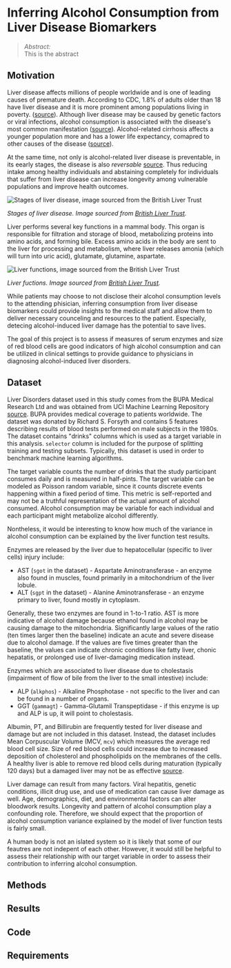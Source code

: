 # Inferring Alcohol Consumption from Liver Disease Biomarkers

> *Abstract:*  
> This is the abstract

## Motivation

Liver disease affects millions of people worldwide and is one of leading causes of premature death. According to CDC, 1.8% of adults older than 18 have liver disease and it is more prominent among populations living in poverty. ([source](https://ftp.cdc.gov/pub/Health_Statistics/NCHS/NHIS/SHS/2018_SHS_Table_A-4.pdf)). Although liver disease may be caused by genetic factors or viral infections, alcohol consumption is associated with the disease's most common manifestation ([source](https://pmc.ncbi.nlm.nih.gov/articles/PMC9599689/)). Alcohol-related cirrhosis affects a younger population more and has a lower life expectancy, comapred to other causes of the disease ([source](https://pubmed.ncbi.nlm.nih.gov/7648984/)). 

At the same time, not only is alcohol-related liver disease is preventable, in its eearly stages, the disease is also *reversable* [source](https://britishlivertrust.org.uk/information-and-support/liver-health-2/stages-of-liver-disease/). Thus reducing intake among healthy individuals and abstaining completely for individuals that suffer from liver disease can increase longevity among vulnerable populations and improve health outcomes. 

![Stages of liver disease, image sourced from the British Liver Trust](https://17xpvwx1p0y4h.cdn.shift8web.com/wp-content/uploads/stages-of-liver-disease-for-cirrhosis.png)

*Stages of liver disease. Image sourced from [British Liver Trust](https://britishlivertrust.org.uk/information-and-support/liver-health-2/stages-of-liver-disease/).*

Liver performs several key functions in a mammal body. This organ is responsible for filtration and storage of blood, metabolizing proteins into amino acids, and forming bile. Excess amino acids in the body are sent to the liver for processing and metabolism, where liver releases amonia (which will turn into uric acid), glutamate, glutamine, aspartate. 

![Liver functions, image sourced from the British Liver Trust](https://britishlivertrust.org.uk/wp-content/uploads/AdobeStock_94365261-Converted-1024x951.png)

*Liver fuctions. Image sourced from [British Liver Trust](https://britishlivertrust.org.uk/information-and-support/liver-health-2/stages-of-liver-disease/).*

While patients may choose to not disclose their alcohol consumption levels to the attending phisician, inferring consumption from liver disease biomarkers could provide insights to the medical staff and allow them to deliver necessary counceling and resources to the patient. Especially, detecing alcohol-induced liver damage has the potential to save lives. 

The goal of this project is to assess if measures of serum enzymes and size of red blood cells are good indicators of high alcohol consumption and can be utilized in clinical settings to provide guidance to physicians in diagnosing alcohol-induced liver disorders.

## Dataset

Liver Disorders dataset used in this study comes from the BUPA Medical Research Ltd and was obtained from UCI Machine Learning Repository [source](https://doi.org/10.24432/C54G67). BUPA provides medical coverage to patients worldwide.  The dataset was donated by Richard S. Forsyth and contains 5 features describing results of blood tests performed on male subjects in the 1980s. The dataset contains "drinks" columns which is used as a target variable in this analysis. `selector` column is included for the purpose of splitting training and testing subsets. Typically, this dataset is used in order to benchmark machine learning algorithms. 

The target variable counts the number of drinks that the study participant consumes daily and is measured in half-pints. The target variable can be modeled as Poisson random variable, since it counts discrete events happening within a fixed period of time. This metric is self-reported and may not be a truthful representation of the actual amount of alcohol consumed. Alcohol consumption may be variable for each individual and each participant might metabolize alcohol differently.

Nontheless, it would be interesting to know how much of the variance in alcohol consumption can be explained by the liver function test results.

Enzymes are released by the liver due to hepatocellular (specific to liver cells) injury include:
* AST (`sgot` in the dataset) - Aspartate Aminotransferase - an enzyme also found in muscles, found primarily in a mitochondrium of the liver lobule.
* ALT (`sgpt` in the dataset) - Alanine Aminotransferase - an enzyme primary to liver, found mostly in cytoplasm.

Generally, these two enzymes are found in 1-to-1 ratio. AST is more indicative of alcohol damage because ethanol found in alcohol may be causing damage to the mitochondria. Significantly large values of the ratio (ten times larger then the baseline) indicate an acute and severe disease due to alcohol damage. If the values are five times greater than the baseline, the values can indicate chronic conditions like fatty liver, chonic hepatatis, or prolonged use of liver-damaging medication instead. 

Enzymes which are associated to liver disease due to cholestasis (impairment of flow of bile from the liver to the small intestive) include:
* ALP (`alkphos`) - Alkaline Phosphotase - not specific to the liver and can be found in a number of organs.
* GGT (`gammagt`) - Gamma-Glutamil Transpeptidase - if this enzyme is up and ALP is up, it will point to cholestasis.

Albumin, PT, and Billirubin are frequently tested for liver disease and damage but are not included in this dataset. Instead, the dataset includes Mean Corpuscular Volume (MCV, `mcv`) which measures the average red blood cell size. Size of red blood cells could increase due to increased deposition of cholesterol and phospholipids on the membranes of the cells. A healthy liver is able to remove red blood cells during maturation (typically 120 days) but a damaged liver may not be as effective [source](https://www.youtube.com/watch?v=tY-1eOoDHSU). 

Liver damage can result from many factors. Viral hepatitis, genetic conditions, illicit drug use, and use of medication can cause liver damage as well. Age, demographics, diet, and environmental factors can alter bloodwork results. Longevity and pattern of alcohol consumption play a confounding role. Therefore, we should expect that the proportion of alcohol consumption variance explained by the model of liver function tests is fairly small.

A human body is not an islated system so it is likely that some of our feautres are not indepent of each other. However, it would still be helpful to assess their relationship with our target variable in order to assess their contribution to inferring alcohol consumption. 

## Methods



## Results

## Code

## Requirements

